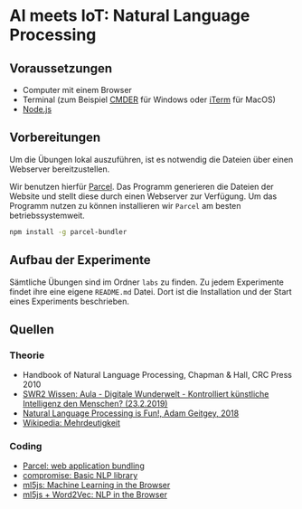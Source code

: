 # AI meets IoT: Natural Language Processing

## Voraussetzungen

- Computer mit einem Browser
- Terminal (zum Beispiel [CMDER](http://cmder.net) für Windows oder [iTerm](https://www.iterm2.com) für MacOS)
- [Node.js](http://nodejs.org)

## Vorbereitungen

Um die Übungen lokal auszuführen, ist es notwendig die Dateien über einen Webserver bereitzustellen.

Wir benutzen hierfür [Parcel](https://parceljs.org). Das Programm generieren die Dateien der Website und stellt diese durch einen Webserver zur Verfügung. Um das Programm nutzen zu können installieren wir `Parcel` am besten betriebssystemweit.

```bash
npm install -g parcel-bundler
```

## Aufbau der Experimente

Sämtliche Übungen sind im Ordner `labs` zu finden. Zu jedem Experimente findet ihre eine eigene `README.md` Datei.
Dort ist die Installation und der Start eines Experiments beschrieben.

## Quellen

### Theorie

- Handbook of Natural Language Processing, Chapman & Hall, CRC Press 2010
- [SWR2 Wissen: Aula - Digitale Wunderwelt - Kontrolliert künstliche Intelligenz den Menschen? (23.2.2019)](https://itunes.apple.com/de/podcast/swr2-wissen/id104913043?mt=2&i=1000430467096)
- [Natural Language Processing is Fun!, Adam Geitgey, 2018](https://medium.com/@ageitgey/natural-language-processing-is-fun-9a0bff37854e)
- [Wikipedia: Mehrdeutigkeit](https://de.wikipedia.org/wiki/Mehrdeutigkeit#Mehrdeutigkeit_lexikalischer_Zeichen)

### Coding

- [Parcel: web application bundling](https://parceljs.org)
- [compromise: Basic NLP library](https://compromise.cool)
- [ml5js: Machine Learning in the Browser](https://ml5js.org)
- [ml5js + Word2Vec: NLP in the Browser](https://ml5js.org/docs/word2vec-example)